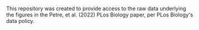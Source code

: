 This repository was created to provide access to the raw data underlying the figures in the Petre, et al. (2022) PLos Biology paper, per PLos Biology's data policy.

